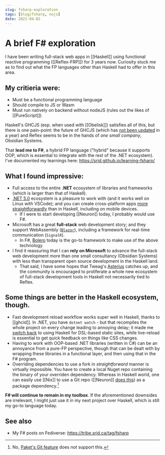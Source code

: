 ```yaml
---
slug: fsharp-exploration
tags: [blog/fsharp, nojs]
date: 2021-04-02
---
```


# A brief F\# exploration

I have been writing full-stack web apps in [[Haskell]] using functional reactive programming ([[Reflex-FRP]]) for 3 years now. Curiosity stuck me as to find out what the FP languages other than Haskell had to offer in this area.

## My critieria were:

- Must be a functional programming language
- Should compile to JS or Wasm
- Must run natively on backend without nodeJS (rules out the likes of [[PureScript]])

Haskell's GHCJS (esp. when used with [[Obelisk]]) satisfies all of this, but there is one pain-point: the future of GHCJS (which has [not been updated](https://github.com/ghcjs/ghcjs) in a year) and Reflex seems to be in the hands of *one small company*, Obsidian Systems.

That **lead me to F\#**, a hybrid FP language ("hybrid" because it supports OOP, which is essential to integrate with the rest of the .NET ecosystem). I've documented my learnings here: https://srid.github.io/learning-fsharp/

## What I found impressive:

- Full access to the entire **.NET** ecosystem of libraries and frameworks (which is larger than that of Haskell).
- [.NET 5.0](https://devblogs.microsoft.com/dotnet/announcing-net-5-0/#unified-platform-vision) ecosystem is a pleasure to work with (and it works well on Linux with VSCode); and you can create cross-platform apps [more straightforwardly](https://github.com/srid/neuron/pull/586) than in Haskell, including on mobile devices.
    - If I were to start developing [[Neuron]] today, I probably would use F#.
- Microsoft has a great **full-stack** web development story; and they support WebAssembly ([`Blazor`](https://srid.github.io/learning-fsharp/Blazor)), including a framework for real-time communication (`SignalR`).
    - In F#, [Bolero](https://fsbolero.io/) today is the go-to framework to make use of the above technology.
- I find it reassuring that I can **rely on Microsoft** to advance the full-stack web development more than one small consultancy (Obsidian Systems) with less than transparent open source development in the Haskell land. 
    - That said, I have some hopes that Tweag's [Asterius](https://github.com/tweag/asterius) catches up, and the community is encouraged to proliferate a whole new ecosystem of full-stack development tools in Haskell not necessarily tied to Reflex.

## Some things are better in the Haskell ecosystem, though. 

- Fast development reload workflow works super well in Haskell, thanks to [[ghcid]]. In .NET, you have `dotnet watch` - but that recompiles the whole project on every change leading to annoying delay; it made me [switch back](https://github.com/srid/Feather/issues/10) to using Haskell for DSL-based static sites, while live-reload is essential to get quick feedback on things like CSS changes. 
- Having to work with OOP-based .NET libraries (written in C\#) can be an annoyance from a pure-FP perspective, though that can be dealt with by wrapping these libraries in a functional layer, and then using that in the F# program.
- Overriding dependencies to use a fork in *straightforward* manner is virtually impossible. You have to create a local Nuget repo containing the binary of your overriden dependency. Whereas in Haskell world, one can easily use [[Nix]] to use a Git repo ([[Neuron]] [does this](https://github.com/srid/neuron/tree/master/dep)) as a package dependency.[^paket]

[^paket]: No, [Paket's Git feature](https://fsprojects.github.io/Paket/git-dependencies.html) does *not* support this.

**F# will continue to remain in my toolbox**. If the aforementioned downsides are irrelevant, I might just use it in my next project over Haskell, which is still my go-to language today.

## See also

- My F# posts on Fediverse: https://tribe.srid.ca/tag/fsharp 
